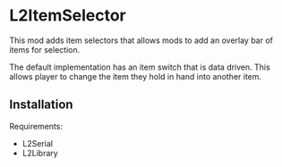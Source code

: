 # L2ItemSelector

This mod adds item selectors that allows mods to
add an overlay bar of items for selection.

The default implementation has an item switch
that is data driven. This allows player to change
the item they hold in hand into another item.

## Installation
Requirements:
- L2Serial
- L2Library